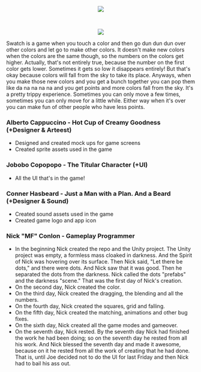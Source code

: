 <p align="center"><img src ="https://github.com/JosephCoppola/IGM450-Project3/raw/develop/Assets/Sprites/Menu/Logo.png" /></p>
<br>
<p align="center"><img src ="https://github.com/JosephCoppola/IGM450-Project3/raw/develop/Assets/Sprites/swatchscreenieforerictobehappyforever.png" /></p>

Swatch is a game when you touch a color and then go dun dun dun over other colors and let go to make other colors. It doesn't make new colors when the colors are the same though, so the numbers on the colors get higher. Actually, that's not entirely true, because the number on the first color gets lower. Sometimes it gets so low it disappears entirely! But that's okay because colors will fall from the sky to take its place. Anyways, when you make those new colors and you get a bunch together you can pop them like da na na na na and you get points and more colors fall from the sky. It's a pretty trippy experience. Sometimes you can only move a few times, sometimes you can only move for a little while. Either way when it's over you can make fun of other people who have less points.

### Alberto Cappuccino - Hot Cup of Creamy Goodness (+Designer & Arteest)
* Designed and created mock ups for game screens
* Created sprite assets used in the game

### Jobobo Copopopo - The Titular Character (+UI)
* All the UI that's in the game!

### Conner Hasbeard - Just a Man with a Plan. And a Beard (+Designer & Sound)
* Created sound assets used in the game
* Created game logo and app icon

### Nick "MF" Conlon - Gameplay Programmer
* In the beginning Nick created the repo and the Unity project. The Unity project was empty, a formless mass cloaked in darkness. And the Spirit of Nick was hovering over its surface. Then Nick said, "Let there be dots," and there were dots. And Nick saw that it was good. Then he separated the dots from the darkness. Nick called the dots "prefabs" and the darkness "scene." That was the first day of Nick's creation.
* On the second day, Nick created the color.
* On the third day, Nick created the dragging, the blending and all the numbers.
* On the fourth day, Nick created the squares, grid and falling.
* On the fifth day, Nick created the matching, animations and other bug fixes.
* On the sixth day, Nick created all the game modes and gameover.
* On the seventh day, Nick rested. By the seventh day Nick had finished the work he had been doing; so on the seventh day he rested from all his work. And Nick blessed the seventh day and made it awesome, because on it he rested from all the work of creating that he had done. That is, until Joe decided not to do the UI for last Friday and then Nick had to bail his ass out.

